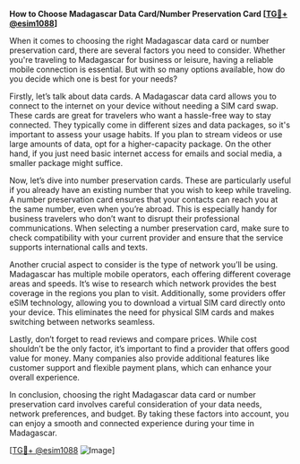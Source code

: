 **How to Choose Madagascar Data Card/Number Preservation Card [[TG💪+ @esim1088](https://t.me/s/esim1088)]**

When it comes to choosing the right Madagascar data card or number preservation card, there are several factors you need to consider. Whether you're traveling to Madagascar for business or leisure, having a reliable mobile connection is essential. But with so many options available, how do you decide which one is best for your needs?

Firstly, let’s talk about data cards. A Madagascar data card allows you to connect to the internet on your device without needing a SIM card swap. These cards are great for travelers who want a hassle-free way to stay connected. They typically come in different sizes and data packages, so it's important to assess your usage habits. If you plan to stream videos or use large amounts of data, opt for a higher-capacity package. On the other hand, if you just need basic internet access for emails and social media, a smaller package might suffice.

Now, let’s dive into number preservation cards. These are particularly useful if you already have an existing number that you wish to keep while traveling. A number preservation card ensures that your contacts can reach you at the same number, even when you’re abroad. This is especially handy for business travelers who don’t want to disrupt their professional communications. When selecting a number preservation card, make sure to check compatibility with your current provider and ensure that the service supports international calls and texts.

Another crucial aspect to consider is the type of network you’ll be using. Madagascar has multiple mobile operators, each offering different coverage areas and speeds. It’s wise to research which network provides the best coverage in the regions you plan to visit. Additionally, some providers offer eSIM technology, allowing you to download a virtual SIM card directly onto your device. This eliminates the need for physical SIM cards and makes switching between networks seamless.

Lastly, don’t forget to read reviews and compare prices. While cost shouldn’t be the only factor, it’s important to find a provider that offers good value for money. Many companies also provide additional features like customer support and flexible payment plans, which can enhance your overall experience.

In conclusion, choosing the right Madagascar data card or number preservation card involves careful consideration of your data needs, network preferences, and budget. By taking these factors into account, you can enjoy a smooth and connected experience during your time in Madagascar.

[[TG💪+ @esim1088](https://t.me/s/esim1088) ![Image](https://i.postimg.cc/Y0z9fWf4/image.png)]